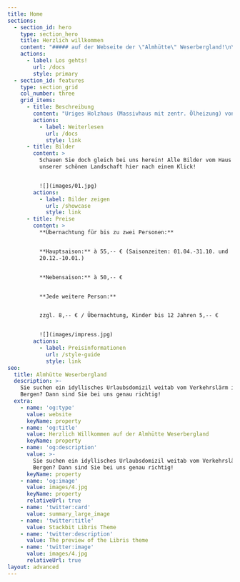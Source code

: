 ```yaml
---
title: Home
sections:
  - section_id: hero
    type: section_hero
    title: Herzlich willkommen
    content: "##### auf der Webseite der \"Almhütte\" Weserbergland!\n\n![](images/startpic.jpg)\n\n**Sie suchen ein Urlaubsdomizil...**\n\n*   idyllisch am Waldrand gelegen, mit weitem Ausblick ins Tal?\n\n*   ohne den Verkehrslärm, wo Sie nur Vogelgezwitscher hören?\n\n*   mit wunderbaren Wanderwegen, geeignet auch für Mountainbikes?\n\n*   dazu liebevoll möbliert, wo auch Ihr tierischer Gefährte willkommen ist?\n\n*   kurz, einen Ort, der die Seele streichelt, für Individualisten...?\n\n##### Dann sind Sie richtig auf der Homepage „Weserbergland-almhuette“!\n\nMöchten Sie über die Belegung informiert werden, wechseln Sie bitte auf die Seite\_[www.hundeurlaub.de](http://www.hundeurlaub.de/).\n"
    actions:
      - label: Los gehts!
        url: /docs
        style: primary
  - section_id: features
    type: section_grid
    col_number: three
    grid_items:
      - title: Beschreibung
        content: "Uriges Holzhaus (Massivhaus mit zentr. Ölheizung) von 120 qm auf einem 1.200 qm\_großen Grundstück direkt am Waldrand.\n\nKind und Hund können sich hier gefahrlos frei auf dem geschlossenen Grundstück bewegen.\n\n3 Schlafräume für insgesamt 5 Personen (mehr möglich).\n\n![](images/04.jpg)\n"
        actions:
          - label: Weiterlesen
            url: /docs
            style: link
      - title: Bilder
        content: >
          Schauen Sie doch gleich bei uns herein! Alle Bilder vom Haus und
          unserer schönen Landschaft hier nach einem Klick!


          ![](images/01.jpg)
        actions:
          - label: Bilder zeigen
            url: /showcase
            style: link
      - title: Preise
        content: >
          **Übernachtung für bis zu zwei Personen:**


          **Hauptsaison:** à 55,-- € (Saisonzeiten: 01.04.-31.10. und
          20.12.-10.01.)


          **Nebensaison:** à 50,-- €


          **Jede weitere Person:**


          zzgl. 8,-- € / Übernachtung, Kinder bis 12 Jahren 5,-- €


          ![](images/impress.jpg)
        actions:
          - label: Preisinformationen
            url: /style-guide
            style: link
seo:
  title: Almhütte Weserbergland
  description: >-
    Sie suchen ein idyllisches Urlaubsdomizil weitab vom Verkehrslärm in den
    Bergen? Dann sind Sie bei uns genau richtig!
  extra:
    - name: 'og:type'
      value: website
      keyName: property
    - name: 'og:title'
      value: Herzlich Willkommen auf der Almhütte Weserbergland
      keyName: property
    - name: 'og:description'
      value: >-
        Sie suchen ein idyllisches Urlaubsdomizil weitab vom Verkehrslärm in den
        Bergen? Dann sind Sie bei uns genau richtig!
      keyName: property
    - name: 'og:image'
      value: images/4.jpg
      keyName: property
      relativeUrl: true
    - name: 'twitter:card'
      value: summary_large_image
    - name: 'twitter:title'
      value: Stackbit Libris Theme
    - name: 'twitter:description'
      value: The preview of the Libris theme
    - name: 'twitter:image'
      value: images/4.jpg
      relativeUrl: true
layout: advanced
---
```

